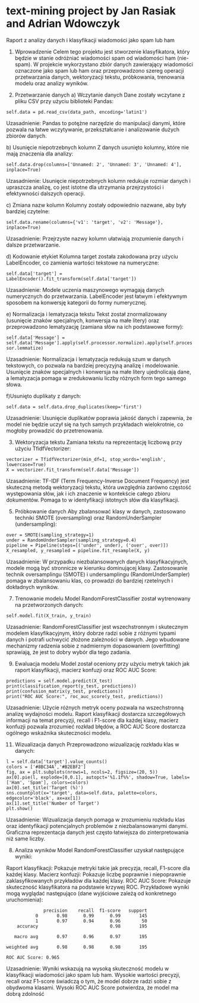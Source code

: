 # text-mining project by Jan Rasiak and Adrian Wdowczyk

Raport z analizy danych i klasyfikacji wiadomości jako spam lub ham
1. Wprowadzenie
Celem tego projektu jest stworzenie klasyfikatora, który będzie w stanie odróżniać wiadomości spam od wiadomości ham (nie-spam). W projekcie wykorzystano zbiór danych zawierający wiadomości oznaczone jako spam lub ham oraz przeprowadzono szereg operacji przetwarzania danych, wektoryzacji tekstu, próbkowania, trenowania modelu oraz analizy wyników.

2. Przetwarzanie danych
a) Wczytanie danych
Dane zostały wczytane z pliku CSV przy użyciu biblioteki Pandas:

```self.data = pd.read_csv(data_path, encoding='latin1')```

Uzasadnienie: Pandas to potężne narzędzie do manipulacji danymi, które pozwala na łatwe wczytywanie, przekształcanie i analizowanie dużych zbiorów danych.

b) Usunięcie niepotrzebnych kolumn
Z danych usunięto kolumny, które nie mają znaczenia dla analizy:
 
```self.data.drop(columns=['Unnamed: 2', 'Unnamed: 3', 'Unnamed: 4'], inplace=True)```

Uzasadnienie: Usunięcie niepotrzebnych kolumn redukuje rozmiar danych i upraszcza analizę, co jest istotne dla utrzymania przejrzystości i efektywności dalszych operacji.

c) Zmiana nazw kolumn
Kolumny zostały odpowiednio nazwane, aby były bardziej czytelne:

```self.data.rename(columns={'v1': 'target', 'v2': 'Message'}, inplace=True)```

Uzasadnienie: Przejrzyste nazwy kolumn ułatwiają zrozumienie danych i dalsze przetwarzanie.

d) Kodowanie etykiet
Kolumna target została zakodowana przy użyciu LabelEncoder, co zamienia wartości tekstowe na numeryczne:

```self.data['target'] = LabelEncoder().fit_transform(self.data['target'])```

Uzasadnienie: Modele uczenia maszynowego wymagają danych numerycznych do przetwarzania. LabelEncoder jest łatwym i efektywnym sposobem na konwersję kategorii do formy numerycznej.

e) Normalizacja i lematyzacja tekstu
Tekst został znormalizowany (usunięcie znaków specjalnych, konwersja na małe litery) oraz przeprowadzono lematyzację (zamiana słów na ich podstawowe formy):

```self.data['Message'] = self.data['Message'].apply(self.processor.normalize).apply(self.processor.lemmatize)```

Uzasadnienie: Normalizacja i lematyzacja redukują szum w danych tekstowych, co pozwala na bardziej precyzyjną analizę i modelowanie. Usunięcie znaków specjalnych i konwersja na małe litery ujednolicają dane, a lematyzacja pomaga w zredukowaniu liczby różnych form tego samego słowa.

f)Usunięto duplikaty z danych:

```self.data = self.data.drop_duplicates(keep='first')```

Uzasadnienie: Usunięcie duplikatów poprawia jakość danych i zapewnia, że model nie będzie uczył się na tych samych przykładach wielokrotnie, co mogłoby prowadzić do przetrenowania.

3. Wektoryzacja tekstu
Zamiana tekstu na reprezentację liczbową przy użyciu TfidfVectorizer:

```
vectorizer = TfidfVectorizer(min_df=1, stop_words='english', lowercase=True)
X = vectorizer.fit_transform(self.data['Message'])
```

Uzasadnienie: TF-IDF (Term Frequency-Inverse Document Frequency) jest skuteczną metodą wektoryzacji tekstu, która uwzględnia zarówno częstość występowania słów, jak i ich znaczenie w kontekście całego zbioru dokumentów. Pomaga to w identyfikacji istotnych słów dla klasyfikacji.

5. Próbkowanie danych
Aby zbalansować klasy w danych, zastosowano techniki SMOTE (oversampling) oraz RandomUnderSampler (undersampling):

```
over = SMOTE(sampling_strategy=1)
under = RandomUnderSampler(sampling_strategy=0.4)
pipeline = Pipeline(steps=[('under', under), ('over', over)])
X_resampled, y_resampled = pipeline.fit_resample(X, y)
```

Uzasadnienie: W przypadku niezbalansowanych danych klasyfikacyjnych, modele mogą być stronnicze w kierunku dominującej klasy. Zastosowanie technik oversamplingu (SMOTE) i undersamplingu (RandomUnderSampler) pomaga w zbalansowaniu klas, co prowadzi do bardziej rzetelnych i dokładnych wyników.

7. Trenowanie modelu
Model RandomForestClassifier został wytrenowany na przetworzonych danych:

```self.model.fit(X_train, y_train)```

Uzasadnienie: RandomForestClassifier jest wszechstronnym i skutecznym modelem klasyfikacyjnym, który dobrze radzi sobie z różnymi typami danych i potrafi uchwycić złożone zależności w danych. Jego wbudowane mechanizmy radzenia sobie z nadmiernym dopasowaniem (overfitting) sprawiają, że jest to dobry wybór dla tego zadania.

9. Ewaluacja modelu
Model został oceniony przy użyciu metryk takich jak raport klasyfikacji, macierz konfuzji oraz ROC AUC Score:

```
predictions = self.model.predict(X_test)
print(classification_report(y_test, predictions))
print(confusion_matrix(y_test, predictions))
print("ROC AUC Score:", roc_auc_score(y_test, predictions))
```

Uzasadnienie: Użycie różnych metryk oceny pozwala na wszechstronną analizę wydajności modelu. Raport klasyfikacji dostarcza szczegółowych informacji na temat precyzji, recall i F1-score dla każdej klasy, macierz konfuzji pozwala zrozumieć rozkład błędów, a ROC AUC Score dostarcza ogólnego wskaźnika skuteczności modelu.

11. Wizualizacja danych
Przeprowadzono wizualizację rozkładu klas w danych:

```
l = self.data['target'].value_counts()
colors = ['#8BC34A','#B2EBF2']
fig, ax = plt.subplots(nrows=1, ncols=2, figsize=(20, 5))
ax[0].pie(l, explode=[0,0.1], autopct='%1.1f%%', shadow=True, labels=['Ham', 'Spam'], colors=colors)
ax[0].set_title('Target (%)')
sns.countplot(x='target', data=self.data, palette=colors, edgecolor='black', ax=ax[1])
ax[1].set_title('Number of Target')
plt.show()
```

Uzasadnienie: Wizualizacja danych pomaga w zrozumieniu rozkładu klas oraz identyfikacji potencjalnych problemów z niezbalansowanymi danymi. Graficzna reprezentacja danych jest często łatwiejsza do zinterpretowania niż same liczby.

8. Analiza wyników
Model RandomForestClassifier uzyskał następujące wyniki:

Raport klasyfikacji: Pokazuje metryki takie jak precyzja, recall, F1-score dla każdej klasy.
Macierz konfuzji: Pokazuje liczbę poprawnie i niepoprawnie zaklasyfikowanych przykładów dla każdej klasy.
ROC AUC Score: Pokazuje skuteczność klasyfikatora na podstawie krzywej ROC.
Przykładowe wyniki mogą wyglądać następująco (dane wyjściowe zależą od konkretnego uruchomienia):

```
              precision    recall  f1-score   support
           0       0.98      0.99      0.99       145
           1       0.97      0.94      0.96        50
    accuracy                           0.98       195
    
   macro avg       0.97      0.96      0.97       195
   
weighted avg       0.98      0.98      0.98       195

ROC AUC Score: 0.965
```

Uzasadnienie: Wyniki wskazują na wysoką skuteczność modelu w klasyfikacji wiadomości jako spam lub ham. Wysokie wartości precyzji, recall oraz F1-score świadczą o tym, że model dobrze radzi sobie z obydwoma klasami. Wysoki ROC AUC Score potwierdza, że model ma dobrą zdolność
